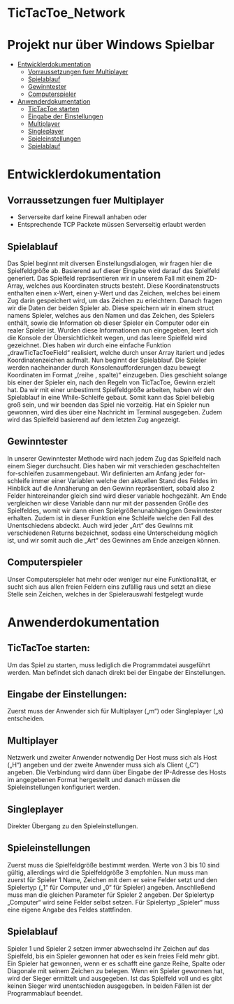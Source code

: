 # TicTacToe_Network
# Projekt nur über Windows Spielbar

- [Entwicklerdokumentation](#entwicklerdokumentation)
  * [Vorraussetzungen fuer Multiplayer](#vorraussetzungen-fuer-multiplayer)
  * [Spielablauf](#spielablauf)
  * [Gewinntester](#gewinntester)
  * [Computerspieler](#computerspieler)
- [Anwenderdokumentation](#anwenderdokumentation)
  * [TicTacToe starten](#tictactoe-starten)
  * [Eingabe der Einstellungen](#eingabe-der-einstellungen)
  * [Multiplayer](#multiplayer)
  * [Singleplayer](#singleplayer)
  * [Spieleinstellungen](#spieleinstellungen)
  * [Spielablauf](#spielablauf-1)



# Entwicklerdokumentation

## Vorraussetzungen fuer Multiplayer
- Serverseite darf keine Firewall anhaben
oder
- Entsprechende TCP Packete müssen Serverseitig erlaubt werden

## Spielablauf
Das Spiel beginnt mit diversen Einstellungsdialogen, wir fragen hier die Spielfeldgröße ab. Basierend auf dieser Eingabe wird darauf das Spielfeld generiert. Das Spielfeld repräsentieren wir in unserem Fall mit einem 2D-Array, welches aus Koordinaten structs besteht. Diese Koordinatenstructs enthalten einen x-Wert, einen y-Wert und das Zeichen, welches bei einem Zug darin gespeichert wird, um das Zeichen zu erleichtern. Danach fragen wir die Daten der beiden Spieler ab. Diese speichern wir in einem struct namens Spieler, welches aus den Namen und das Zeichen, des Spielers enthält, sowie die Information ob dieser Spieler ein Computer oder ein realer Spieler ist. Wurden diese Informationen nun eingegeben, leert sich die Konsole der Übersichtlichkeit wegen, und das leere Spielfeld wird gezeichnet. Dies haben wir durch eine einfache Funktion „drawTicTacToeField“ realisiert, welche durch unser Array itariert und jedes Koordinatenzeichen aufmalt. Nun beginnt der Spielablauf. Die Spieler werden nacheinander durch Konsolenaufforderungen dazu bewegt Koordinaten im Format „(reihe , spalte)“ einzugeben. Dies geschieht solange bis einer der Spieler ein, nach den Regeln von TicTacToe, Gewinn erzielt hat. Da wir mit einer unbestimmt Spielfeldgröße arbeiten, haben wir den Spielablauf in eine While-Schleife gebaut. Somit kann das Spiel beliebig groß sein, und wir beenden das Spiel nie vorzeitig. Hat ein Spieler nun gewonnen, wird dies über eine Nachricht im Terminal ausgegeben. Zudem wird das Spielfeld basierend auf dem letzten Zug angezeigt.

## Gewinntester
In unserer Gewinntester Methode wird nach jedem Zug das Spielfeld nach einem Sieger durchsucht. Dies haben wir mit verschieden geschachtelten for-schleifen zusammengebaut. Wir definierten am Anfang jeder for-schleife immer einer Variablen welche den aktuellen Stand des Feldes im Hinblick auf die Annäherung an den Gewinn repräsentiert, sobald also 2 Felder hintereinander gleich sind wird dieser variable hochgezählt. Am Ende vergleichen wir diese Variable dann nur mit der passenden Größe des Spielfeldes, womit wir dann einen Spielgrößenunabhängigen Gewinntester erhalten.
Zudem ist in dieser Funktion eine Schleife welche den Fall des Unentschiedens abdeckt.
Auch wird jeder „Art“ des Gewinns mit verschiedenen Returns bezeichnet, sodass eine Unterscheidung möglich ist, und wir somit auch die „Art“ des Gewinnes am Ende anzeigen können.

## Computerspieler
Unser Computerspieler hat mehr oder weniger nur eine Funktionalität, er sucht sich aus allen freien Feldern eins zufällig raus und setzt an diese Stelle sein Zeichen, welches in der Spielerauswahl festgelegt wurde

# Anwenderdokumentation

## TicTacToe starten:
Um das Spiel zu starten, muss lediglich die Programmdatei ausgeführt werden.     Man befindet sich danach direkt bei der Eingabe der Einstellungen.

## Eingabe der Einstellungen:
Zuerst muss der Anwender sich für Multiplayer („m“) oder Singleplayer („s) entscheiden. 

## Multiplayer 
Netzwerk und zweiter Anwender notwendig
Der Host muss sich als Host („H“) angeben und der zweite Anwender muss sich als Client („C“) angeben.
Die Verbindung wird dann über Eingabe der IP-Adresse des Hosts im angegebenen Format hergestellt und danach müssen die Spieleinstellungen konfiguriert werden.

## Singleplayer
Direkter Übergang zu den Spieleinstellungen.

## Spieleinstellungen
Zuerst muss die Spielfeldgröße bestimmt werden.
Werte von 3 bis 10 sind gültig, allerdings wird die Spielfeldgröße 3 empfohlen.
Nun muss man zuerst für Spieler 1 Name, Zeichen mit dem er seine Felder setzt und den Spielertyp („1“ für Computer und „0“ für Spieler) angeben. Anschließend muss man die gleichen Parameter für Spieler 2 angeben.
Der Spielertyp „Computer“ wird seine Felder selbst setzen.                                                                      Für Spielertyp „Spieler“ muss eine eigene Angabe des Feldes stattfinden. 

## Spielablauf
Spieler 1 und Spieler 2 setzen immer abwechselnd ihr Zeichen auf das Spielfeld, bis ein Spieler gewonnen hat oder es kein freies Feld mehr gibt.
Ein Spieler hat gewonnen, wenn er es schafft eine ganze Reihe, Spalte oder Diagonale mit seinem Zeichen zu belegen.
Wenn ein Spieler gewonnen hat, wird der Sieger ermittelt und ausgegeben.                                      Ist das Spielfeld voll und es gibt keinen Sieger wird unentschieden ausgegeben.
In beiden Fällen ist der Programmablauf beendet.
